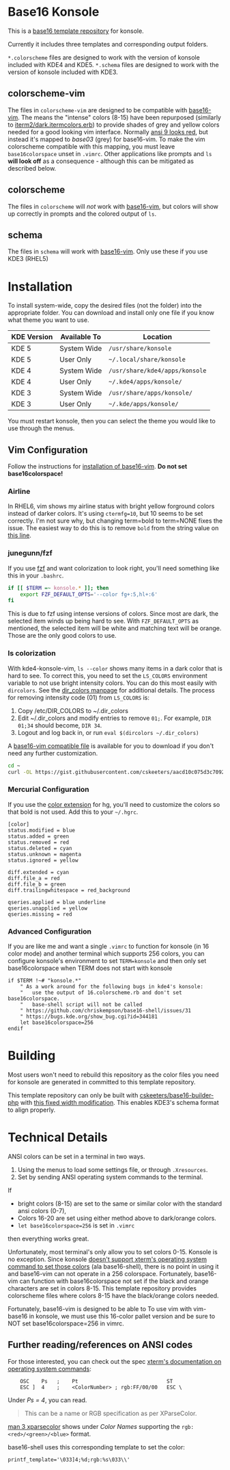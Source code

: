 # Base16 Konsole

This is a [base16 template repository][tr] for konsole.

Currently it includes three templates and corresponding output folders.

`*.colorscheme` files are designed to work with the version of konsole included with KDE4 and KDE5.  `*.schema` files are designed to work with the version of konsole included with KDE3.

## colorscheme-vim

The files in `colorscheme-vim` are designed to be compatible with [base16-vim][bv].  The means the "intense" colors (8-15) have been repurposed (similarly to [iterm2/dark.itermcolors.erb][itermtempl]) to provide shades of grey and yellow colors needed for a good looking vim interface.  Normally [ansi 9 looks red][wikicolors], but instead it's mapped to *base03* (grey) for base16-vim.  To make the vim colorscheme compatible with this mapping, you must leave `base16colorspace` unset in `.vimrc`.  Other applications like prompts and `ls` **will look off** as a consequence - although this can be mitigated as described below.

## colorscheme

The files in `colorscheme` will *not* work with [base16-vim][bv], but colors will show up correctly in prompts and the colored output of `ls`.

## schema

The files in `schema` will work with [base16-vim][bv].  Only use these if you use KDE3 (RHEL5)

# Installation

To install system-wide, copy the desired files (not the folder) into the appropriate folder.  You can download and install only one file if you know what theme you want to use.

KDE Version | Available To |Location
------------|--------------|-----------------------
KDE 5       | System Wide  | `/usr/share/konsole`
KDE 5       | User Only    | `~/.local/share/konsole`
KDE 4       | System Wide  | `/usr/share/kde4/apps/konsole`
KDE 4       | User Only    | `~/.kde4/apps/konsole/`
KDE 3       | System Wide  | `/usr/share/apps/konsole/`
KDE 3       | User Only    | `~/.kde/apps/konsole/`

You must restart konsole, then you can select the theme you would like to use through the menus.

## Vim Configuration

Follow the instructions for [installation of base16-vim][bvi].  **Do not set base16colorspace!**

### Airline

In RHEL6, vim shows my airline status with bright yellow forground colors instead of darker colors.  It's using `ctermfg=10`, but 10 seems to be set correctly.  I'm not sure why, but changing term=bold to term=NONE fixes the issue.  The easiest way to do this is to remove `bold` from the string value on [this line][airline-bold].

### junegunn/fzf

If you use [fzf][fzf] and want colorization to look right, you'll need something like this in your `.bashrc`.

```sh
if [[ $TERM =~ konsole.* ]]; then
    export FZF_DEFAULT_OPTS='--color fg+:5,hl+:6'
fi
```

This is due to fzf using intense versions of colors.  Since most are dark, the selected item winds up being hard to see.  With `FZF_DEFAULT_OPTS` as mentioned, the selected item will be white and matching text will be orange.  Those are the only good colors to use.

### ls colorization

With kde4-konsole-vim, `ls --color` shows many items in a dark color that is hard to see.  To correct this, you need to set the `LS_COLORS` environment variable to not use bright intensity colors.  You can do this most easily with `dircolors`.  See the [dir_colors manpage][dir_colors] for additional details.  The process for removing intensity code (01) from `LS_COLORS` is:

1. Copy /etc/DIR_COLORS to ~/.dir_colors
1. Edit ~/.dir_colors and modify entries to remove `01;`.  For example, `DIR 01;34` should become, `DIR 34`.
1. Logout and log back in, or run `eval $(dircolors ~/.dir_colors)`

A [base16-vim compatible file][dcgist] is available for you to download if you don't need any further customization.

```sh
cd ~
curl -OL https://gist.githubusercontent.com/cskeeters/aacd10c075d3c7092a5e4e36db34e62d/raw/.dir_colors
```

### Mercurial Configuration

If you use the [color extension][hgc] for hg, you'll need to customize the colors so that bold is not used.  Add this to your `~/.hgrc`.

    [color]
    status.modified = blue
    status.added = green
    status.removed = red
    status.deleted = cyan
    status.unknown = magenta
    status.ignored = yellow

    diff.extended = cyan
    diff.file_a = red
    diff.file_b = green
    diff.trailingwhitespace = red_background

    qseries.applied = blue underline
    qseries.unapplied = yellow
    qseries.missing = red

### Advanced Configuration

If you are like me and want a single `.vimrc` to function for konsole (in 16 color mode) and another terminal which supports 256 colors, you can configure konsole's environment to set `TERM=konsole` and then only set base16colorspace when TERM does not start with konsole

```vim
if $TERM !~# "konsole.*"
    " As a work around for the following bugs in kde4's konsole:
    "   use the output of 16.colorscheme.rb and don't set base16colorspace.
    "   base-shell script will not be called
    " https://github.com/chriskempson/base16-shell/issues/31
    " https://bugs.kde.org/show_bug.cgi?id=344181
    let base16colorspace=256
endif
```

# Building

Most users won't need to rebuild this repository as the color files you need for konsole are generated in committed to this template repository.

This template repository can only be built with [cskeeters/base16-builder-php](https://github.com/cskeeters/base16-builder-php) with [this fixed width modification](https://github.com/cskeeters/base16-builder-php/commit/f13a88c9a460c9377b8b27d401996e4f41ebf748).  This enables KDE3's schema format to align properly.

# Technical Details

ANSI colors can be set in a terminal in two ways.

1. Using the menus to load some settings file, or through `.Xresources`.
2. Set by sending ANSI operating system commands to the terminal.

If

* bright colors (8-15) are set to the same or similar color with the standard ansi colors (0-7),
* Colors 16-20 are set using either method above to dark/orange colors.
* `let base16colorspace=256` is set in `.vimrc`

then everything works great.

Unfortunately, most terminal's only allow you to set colors 0-15.  Konsole is no exception.  Since konsole [doesn't support xterm's operating system command to set those colors][konbug] (ala base16-shell), there is no point in using it and base16-vim can not operate in a 256 colorspace.  Fortunately, base16-vim can function with base16colorspace not set if the black and orange characters are set in colors 8-15.  This template repository provides colorscheme files where colors 8-15 have the black/orange colors needed.

Fortunately, base16-vim is designed to be able to To use vim with vim-base16 in konsole, we must use this 16-color pallet version  and be sure to NOT set base16colorspace=256 in vimrc.


## Further reading/references on ANSI codes

For those interested, you can check out the spec [xterm's documentation on operating system commands][osc]:

```text
    OSC    Ps   ;    Pt                             ST
    ESC ]  4    ;    <ColorNumber> ; rgb:FF/00/00   ESC \
````

Under *Ps = 4*, you can read.

> This can be a name or RGB specification as per XParseColor.

[man 3 xparsecolor][xpc] shows under *Color Names* supporting the `rgb:<red>/<green>/<blue>` format.

[xpc]: https://linux.die.net/man/3/xparsecolor

base16-shell uses this corresponding template to set the color:

    printf_template='\033]4;%d;rgb:%s\033\\'

[wikicolors]: https://en.wikipedia.org/wiki/ANSI_escape_code#Color://en.wikipedia.org/wiki/ANSI_escape_code#Colors
[testcolor]: https://chriskempson.github.io/base16/
[itermtempl]: https://github.com/chriskempson/base16-builder/blob/master/templates/iterm2/dark.itermcolors.erb
[bv]: https://github.com/chriskempson/base16-vim
[tr]: https://github.com/chriskempson/base16#template-repositories
[bvi]: https://github.com/chriskempson/base16-vim#installation
[airline-bold]: https://github.com/vim-airline/vim-airline/blob/45d77ca90953e191e4ac140b964683c2aecef069/autoload/airline/themes.vim#L51
[konbug]: https://bugs.kde.org/show_bug.cgi?id=344181
[osc]: http://invisible-island.net/xterm/ctlseqs/ctlseqs.html#h2-Operating-System-Commands
[fzf]: https://github.com/junegunn/fzf
[dir_colors]: https://linux.die.net/man/5/dir_color://linux.die.net/man/5/dir_colors
[dcgist]: https://gist.github.com/cskeeters/aacd10c075d3c7092a5e4e36db34e62d
[hgc]: https://www.mercurial-scm.org/wiki/ColorExtension
